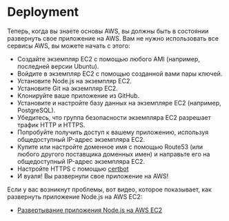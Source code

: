 # Deployment

Теперь, когда вы знаете основы AWS, вы должны быть в состоянии развернуть свое приложение на AWS. Вам не нужно использовать все сервисы AWS, вы можете начать с этого:

- Создайте экземпляр EC2 с помощью любого AMI (например, последней версии Ubuntu).
- Войдите в экземпляр EC2 с помощью созданной вами пары ключей.
- Установите Node.js на экземпляр EC2.
- Установите Git на экземпляр EC2.
- Клонируйте ваше приложение из GitHub.
- Установите и настройте базу данных на экземпляре EC2 (например, PostgreSQL).
- Убедитесь, что группа безопасности экземпляра EC2 разрешает трафик HTTP и HTTPS.
- Попробуйте получить доступ к вашему приложению, используя общедоступный IP-адрес экземпляра EC2.
- Купите или настройте доменное имя с помощью Route53 (или любого другого поставщика доменных имен) и направьте его на общедоступный IP-адрес экземпляра EC2.
- Настройте HTTPS с помощью [certbot](https://roadmap.sh/guides/setup-and-auto-renew-ssl-certificates)
- И вуаля! Вы развернули свое приложение на AWS!

Если у вас возникнут проблемы, вот видео, которое показывает, как развернуть приложение Node.js на AWS EC2:

- [Развертывание приложения Node.js на AWS EC2](https://youtu.be/oHAQ3TzUTro)
